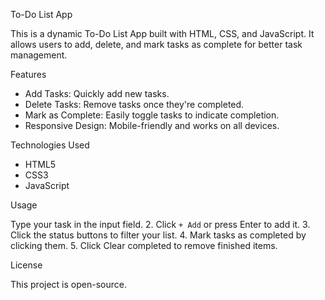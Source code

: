 To-Do List App

This is a dynamic To-Do List App built with HTML, CSS, and JavaScript. It allows users to add, delete, and mark tasks as complete for better task management.

Features

- Add Tasks: Quickly add new tasks.
- Delete Tasks: Remove tasks once they're completed.
- Mark as Complete: Easily toggle tasks to indicate completion.
- Responsive Design: Mobile-friendly and works on all devices.

Technologies Used

- HTML5
- CSS3
- JavaScript

Usage

Type your task in the input field.
2. Click `+ Add` or press Enter to add it.
3. Click the status buttons to filter your list.
4. Mark tasks as completed by clicking them.
5. Click Clear completed to remove finished items.

License

This project is open-source. 
